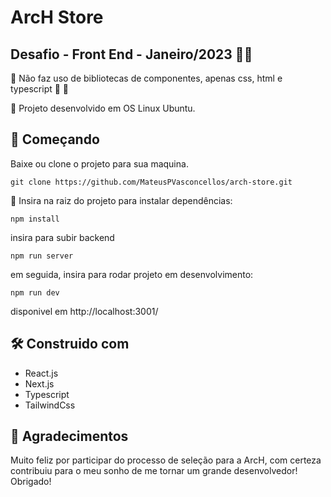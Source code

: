 <h1>ArcH Store</h1>
<h2>Desafio - Front End - Janeiro/2023 🚀🚀 </h2>

🚀 Não faz uso de bibliotecas de componentes, apenas css, html e typescript 🤠 🤠

🚀 Projeto desenvolvido em OS Linux Ubuntu.

<h2>🚀  Começando</h2>

Baixe ou clone o projeto para sua maquina.

`git clone https://github.com/MateusPVasconcellos/arch-store.git`

🚀 Insira na raiz do projeto para instalar dependências:

`npm install`

insira para subir backend

`npm run server`

em seguida, insira para rodar projeto em desenvolvimento:

`npm run dev`

disponivel em http://localhost:3001/

<h2>🛠️ Construido com</h2>

- React.js
- Next.js
- Typescript
- TailwindCss

<h2>🚀  Agradecimentos</h2>

Muito feliz por participar do processo de seleção para a ArcH, com certeza contribuiu para o meu sonho de me tornar um grande desenvolvedor! Obrigado!
